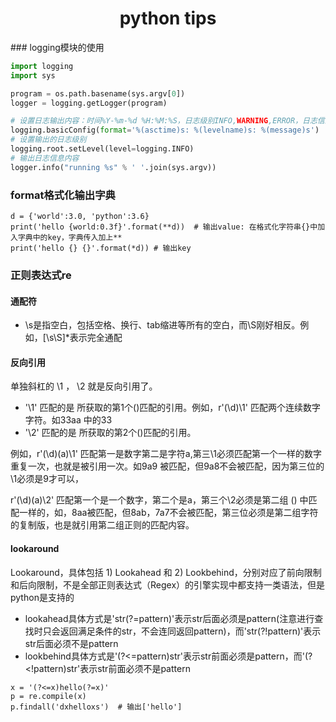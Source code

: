 <center><h1>python tips</h1></center>
### logging模块的使用

```python
import logging
import sys

program = os.path.basename(sys.argv[0])
logger = logging.getLogger(program)

# 设置日志输出内容：时间%Y-%m-%d %H:%M:%S，日志级别INFO,WARNING,ERROR，日志信息
logging.basicConfig(format='%(asctime)s: %(levelname)s: %(message)s')
# 设置输出的日志级别
logging.root.setLevel(level=logging.INFO)
# 输出日志信息内容
logger.info("running %s" % ' '.join(sys.argv))
```

### format格式化输出字典

```
d = {'world':3.0, 'python':3.6}
print('hello {world:0.3f}'.format(**d))  # 输出value: 在格式化字符串{}中加入字典中的key，字典传入加上**
print('hello {} {}'.format(*d)) # 输出key
```

### 正则表达式re

#### 通配符

* \s是指空白，包括空格、换行、tab缩进等所有的空白，而\S刚好相反。例如，[\s\S]\*表示完全通配

#### 反向引用

单独斜杠的 \1 ， \2 就是反向引用了。

* '\1' 匹配的是 所获取的第1个()匹配的引用。例如，r'(\d)\1' 匹配两个连续数字字符。如33aa 中的33
* '\2' 匹配的是 所获取的第2个()匹配的引用。

例如，r'(\d)(a)\1' 匹配第一是数字第二是字符a,第三\1必须匹配第一个一样的数字重复一次，也就是被引用一次。如9a9 被匹配，但9a8不会被匹配，因为第三位的\1必须是9才可以，

r'(\d)(a)\2' 匹配第一个是一个数字，第二个是a，第三个\2必须是第二组 () 中匹配一样的，如，8aa被匹配，但8ab，7a7不会被匹配，第三位必须是第二组字符的复制版，也是就引用第二组正则的匹配内容。

#### lookaround

Lookaround，具体包括 1) Lookahead 和 2) Lookbehind，分别对应了前向限制和后向限制，不是全部正则表达式（Regex）的引擎实现中都支持一类语法，但是python是支持的

* lookahead具体方式是'str(?=pattern)'表示str后面必须是pattern(注意进行查找时只会返回满足条件的str，不会连同返回pattern)，而'str(?!pattern)'表示str后面必须不是pattern
* lookbehind具体方式是'(?<=pattern)str'表示str前面必须是pattern，而'(?<!pattern)str'表示str前面必须不是pattern

```
x = '(?<=x)hello(?=x)'
p = re.compile(x)
p.findall('dxhelloxs')  # 输出['hello']
```



